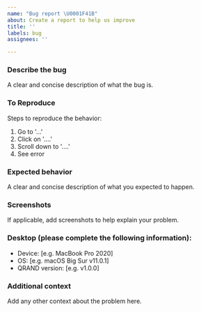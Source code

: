 ```yaml
---
name: "Bug report \U0001F41B"
about: Create a report to help us improve
title: ''
labels: bug
assignees: ''

---
```


### Describe the bug
A clear and concise description of what the bug is.

### To Reproduce
Steps to reproduce the behavior:
1. Go to '...'
2. Click on '....'
3. Scroll down to '....'
4. See error

### Expected behavior
A clear and concise description of what you expected to happen.

### Screenshots
If applicable, add screenshots to help explain your problem.

### Desktop (please complete the following information):
 - Device: [e.g. MacBook Pro 2020]
 - OS: [e.g. macOS Big Sur v11.0.1]
 - QRAND version: [e.g. v1.0.0]

### Additional context
Add any other context about the problem here.
